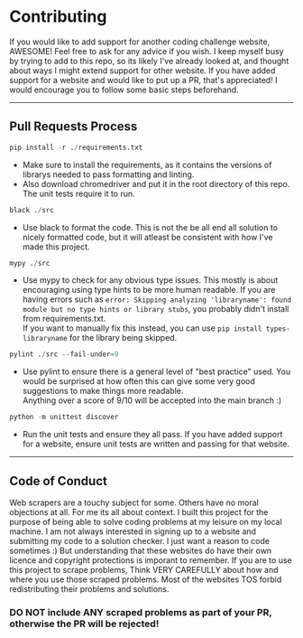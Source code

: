 # Contributing

If you would like to add support for another coding challenge website, AWESOME! Feel free to ask for any advice if you wish. 
I keep myself busy by trying to add to this repo, so its likely I've already looked at, and thought about ways I might extend support for other website. 
If you have added support for a website and would like to put up a PR, that's appreciated! I would encourage you to follow some basic steps beforehand.

***

## Pull Requests Process
```python
pip install -r ./requirements.txt
```
- Make sure to install the requirements, as it contains the versions of librarys needed to pass formatting and linting.
- Also download chromedriver and put it in the root directory of this repo. The unit tests require it to run.

```python
black ./src
```
- Use black to format the code. This is not the be all end all solution to nicely formatted code, but it will atleast be consistent with how I've made this project.

```python
mypy ./src
```
- Use mypy to check for any obvious type issues. This mostly is about encouraging using type hints to be more human readable. 
If you are having errors such as `error: Skipping analyzing 'libraryname': found module but no type hints or library stubs`, you probably didn't install from requirements.txt.  
If you want to manually fix this instead, you can use `pip install types-libraryname` for the library being skipped. 

```python
pylint ./src --fail-under=9
```
- Use pylint to ensure there is a general level of "best practice" used. You would be surprised at how often this can give some very good suggestions to make things more readable.  
Anything over a score of 9/10 will be accepted into the main branch :)

```python
python -m unittest discover
```
- Run the unit tests and ensure they all pass. If you have added support for a website, ensure unit tests are written and passing for that website.

***

## Code of Conduct

Web scrapers are a touchy subject for some. Others have no moral objections at all. For me its all about context. 
I built this project for the purpose of being able to solve coding problems at my leisure on my local machine.
I am not always interested in signing up to a website and submitting my code to a solution checker. I just want a reason to code sometimes :)
But understanding that these websites do have their own licence and copyright protections is imporant to remember. 
If you are to use this project to scrape problems, Think VERY CAREFULLY about how and where you use those scraped problems. 
Most of the websites TOS forbid redistributing their problems and solutions. 

### **DO NOT include ANY scraped problems as part of your PR, otherwise the PR will be rejected!**
